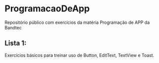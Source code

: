 # ProgramacaoDeApp
Repositório público com exercícios da matéria Programação de APP da Bandtec


## Lista 1:
Exercícios básicos para treinar uso de Button, EditText, TextView e Toast.

